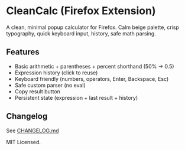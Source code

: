 # CleanCalc (Firefox Extension)

A clean, minimal popup calculator for Firefox. Calm beige palette, crisp typography, quick keyboard input, history, safe math parsing.

## Features
- Basic arithmetic + parentheses + percent shorthand (50% -> 0.5)
- Expression history (click to reuse)
- Keyboard friendly (numbers, operators, Enter, Backspace, Esc)
- Safe custom parser (no eval)
- Copy result button
- Persistent state (expression + last result + history)

## Changelog
See [CHANGELOG.md](CHANGELOG.md)

MIT Licensed.